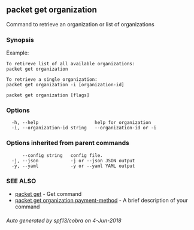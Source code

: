 ## packet get organization

Command to retrieve an organization or list of organizations

### Synopsis

Example:
	
	To retireve list of all available organizations:
	packet get organization

	To retrieve a single organization:
	packet get organization -i [organization-id]
	

```
packet get organization [flags]
```

### Options

```
  -h, --help                     help for organization
  -i, --organization-id string   --organization-id or -i
```

### Options inherited from parent commands

```
      --config string   config file.
  -j, --json            -j or --json JSON output
  -y, --yaml            -y or --yaml YAML output
```

### SEE ALSO

* [packet get](packet_get.md)	 - Get command
* [packet get organization payment-method](packet_get_organization_payment-method.md)	 - A brief description of your command

###### Auto generated by spf13/cobra on 4-Jun-2018
